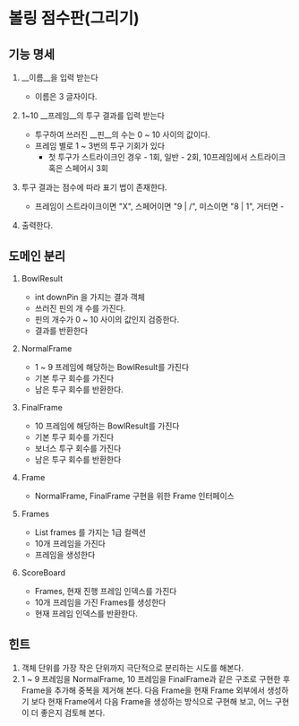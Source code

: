 # 볼링 점수판(그리기)

## 기능 명세
1. __이름__을 입력 받는다
    - 이름은 3 글자이다.

2. 1~10 __프레임__의 투구 결과를 입력 받는다
    - 투구하여 쓰러진 __핀__의 수는 0 ~ 10 사이의 값이다.
    - 프레임 별로 1 ~ 3번의 투구 기회가 있다 
        + 첫 투구가 스트라이크인 경우 - 1회, 일반 - 2회, 10프레임에서 스트라이크 혹은 스페어시 3회

3. 투구 결과는 점수에 따라 표기 법이 존재한다.
    -  프레임이 스트라이크이면 "X", 스페어이면 "9 | /", 미스이면 "8 | 1", 거터면 -

4. 출력한다. 

## 도메인 분리
1. BowlResult
    - int downPin 을 가지는 결과 객체
    - 쓰러진 핀의 개 수를 가진다.
    - 핀의 개수가 0 ~ 10 사이의 값인지 검증한다.
    - 결과를 반환한다
    
2. NormalFrame
    - 1 ~ 9 프레임에 해당하는 BowlResult를 가진다
    - 기본 투구 회수를 가진다
    - 남은 투구 회수를 반환한다.
    
3. FinalFrame   
    - 10 프레임에 해당하는 BowlResult를 가진다
    - 기본 투구 회수를 가진다
    - 보너스 투구 회수를 가진다
    - 남은 투구 회수를 반환한다
    
4. Frame
    - NormalFrame, FinalFrame 구현을 위한 Frame 인터페이스
    
5. Frames
    - List<Frame> frames 를 가지는 1급 컬렉션
    - 10개 프레임을 가진다
    - 프레임을 생성한다
     

6. ScoreBoard
    - Frames, 현재 진행 프레임 인덱스를 가진다
    - 10개 프레임을 가진 Frames를 생성한다 
    - 현재 프레임 인덱스를 반환한다.


## 힌트
1. 객체 단위를 가장 작은 단위까지 극단적으로 분리하는 시도를 해본다.
2. 1 ~ 9 프레임을 NormalFrame, 10 프레임을 FinalFrame과 같은 구조로 구현한 후
Frame을 추가해 중복을 제거해 본다.
다음 Frame을 현재 Frame 외부에서 생성하기 보다 현재 Frame에서 다음 Frame을 생성하는 방식으로 구현해 보고, 어느 구현이 더 좋은지 검토해 본다.
